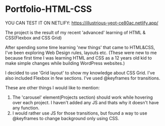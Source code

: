 # Portfolio-HTML-CSS
YOU CAN TEST IT ON NETLIFY: https://illustrious-yeot-ce80ac.netlify.app/

The project is the result of my recent 'advanced' learning of HTML &amp; CSS(Flexbox and CSS Grid)

After spending some time learning 'new things' that came to HTML&CSS, I've been exploring Web Design rules, layouts etc.
(These were new to me because first time I was learning HTML and CSS as a 12 years old kid to make simple changes while building WordPress websites.)

I decided to use 'Grid layout' to show my knowledge about CSS Grid. I've also included Flexbox in few sections.
I've used @keyframes for transitions.

These are other things I would like to mention:
1. The 'carousel' element(Projects section) should work while hovering over each project. I haven't added any JS and thats why it doesn't have any function.
2. I would rather use JS for those transitions, but found a way to use @keyframes to change background only using CSS.
